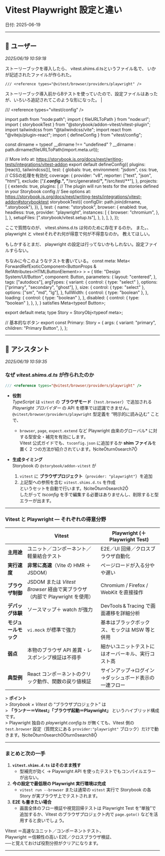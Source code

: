 # Vitest Playwright 設定と違い

日付: 2025-06-19

---

## 👤 ユーザー
*2025/06/19 10:59:18*

ストーリーブックを導入したら、 vitest.shims.d.tsというファイル名で、 いかが記述されたファイルが作られた。 
```
/// <reference types="@vitest/browser/providers/playwright" />
```

ストーリーブック導入前からBテストを使っていたので、設定ファイルはあったが、いろいろ追記されてこのような形になった。 |

/// &lt;reference types="vitest/config" /&gt;

import path from "node:path";
import { fileURLToPath } from "node:url";
import { storybookTest } from "@storybook/addon-vitest/vitest-plugin";
import tailwindcss from "@tailwindcss/vite";
import react from "@vitejs/plugin-react";
import { defineConfig } from "vitest/config";

const dirname =
  typeof __dirname !== "undefined"
    ? __dirname
    : path.dirname(fileURLToPath(import.meta.url));

// More info at: https://storybook.js.org/docs/next/writing-tests/integrations/vitest-addon
export default defineConfig({
  plugins: [react(), tailwindcss()],
  test: {
    globals: true,
    environment: "jsdom",
    css: true,
    // CSSの処理を有効化
    coverage: {
      provider: "v8",
      reporter: ["text", "json", "html"],
      exclude: ["**/*.config.*", "**/src/generated/**", "**/src/test/**"],
    },
    projects: [
      {
        extends: true,
        plugins: [
          // The plugin will run tests for the stories defined in your Storybook config
          // See options at: https://storybook.js.org/docs/next/writing-tests/integrations/vitest-addon#storybooktest
          storybookTest({
            configDir: path.join(dirname, ".storybook"),
          }),
        ],
        test: {
          name: "storybook",
          browser: {
            enabled: true,
            headless: true,
            provider: "playwright",
            instances: [
              {
                browser: "chromium",
              },
            ],
          },
          setupFiles: [".storybook/vitest.setup.ts"],
        },
      },
    ],
  },
});


ここで質問なのが、 vitest.shims.d.ts は何のために存在するのか。 
 また。、playwright と vitestそれぞれ何が得意で何が不得意なのか。 
教えてほしい。 

もしかするとまだ、 playwright の設定は行ってないかもしれない。設定ファイルすらない。 

ちなみに今このようなテストを書いている。 
const meta: Meta&lt;
  ForwardRefExoticComponent&lt;ButtonProps & RefAttributes&lt;HTMLButtonElement&gt;&gt;
&gt; = {
  title: "Design System/UI/Button",
  component: Button,
  parameters: {
    layout: "centered",
  },
  tags: ["autodocs"],
  argTypes: {
    variant: {
      control: { type: "select" },
      options: ["primary", "secondary", "ghost"],
    },
    size: {
      control: { type: "select" },
      options: ["sm", "md", "lg"],
    },
    fullWidth: {
      control: { type: "boolean" },
    },
    loading: {
      control: { type: "boolean" },
    },
    disabled: {
      control: { type: "boolean" },
    },
  },
} satisfies Meta&lt;typeof Button&gt;;

export default meta;
type Story = StoryObj&lt;typeof meta&gt;;

// 基本的なボタン
export const Primary: Story = {
  args: {
    variant: "primary",
    children: "Primary Button",
  },
};

---

## 🤖 アシスタント
*2025/06/19 10:59:35*

### なぜ *vitest.shims.d.ts* が作られたのか

```ts
/// <reference types="@vitest/browser/providers/playwright" />
```

* **役割**  
  *TypeScript* は `vitest` の **ブラウザモード**（`test.browser`）で追加される _Playwright プロバイダー_ の API を標準では認識できません。  
  `@vitest/browser/providers/playwright` 型定義を “明示的に読み込む” ことで、  
  * `browser`, `page`, `expect.extend` など Playwright 由来のグローバル* に対する型安全・補完を有効にします。  
  Vitest 公式ガイドでも、`tsconfig.json` に追加するか **shim ファイル**を置く 2 つの方法が紹介されています。citeturn0search7

* **生成タイミング**  
  Storybook の `@storybook/addon-vitest` が  
  1. `vitest` に **ブラウザプロジェクト**（`provider: "playwright"`）を追加  
  2. 上記型への参照を含む `vitest.shims.d.ts` を作成  
  というセットを自動で行います。citeturn0search2  
  したがって *tsconfig* を手で編集する必要はありませんし、削除すると型エラーが出ます。

---

### Vitest と Playwright ― それぞれの得意分野

|            | **Vitest** | **Playwright (＋Playwright Test)** |
|------------|-----------|------------------------------------|
| **主用途** | ユニット／コンポーネント／軽量結合テスト | E2E／UI 回帰／クロスブラウザ自動化 |
| **実行速度** | **非常に高速**（Vite の HMR ＋ JSDOM） | ページロードが入る分やや遅い |
| **ブラウザ制御** | JSDOM または *Vitest Browser* 経由で実ブラウザ（内部で Playwright を使用） | Chromium / Firefox / WebKit を直接操作 |
| **デバッグ体験** | ソースマップ＋ watch が強力 | DevTools & Tracing で画面遷移を詳細分析 |
| **モジュールモック** | `vi.mock` が標準で強力 | 基本はブラックボックス、モックは MSW 等と併用 |
| **弱点** | 本物のブラウザ API 差異・レスポンシブ検証は不得手 | 細かいユニットテストにはオーバーキル、実行コスト高 |
| **典型例** | React コンポーネントのクリック動作、関数の戻り値検証 | サインアップ→ログイン→ダッシュボード表示の一連フロー |

&gt; **ポイント**  
&gt; *Storybook × Vitest* の “ブラウザプロジェクト” は  
&gt; **「ランナー＝Vitest」「ブラウザ起動＝Playwright」** というハイブリッド構成です。  
&gt; Playwright 独自の *playwright.config.ts* が無くても、Vitest 側の `test.browser` 設定（質問文にある `provider:"playwright"` ブロック）だけで動きます。citeturn0search0turn0search8

---

### まとめと次の一手

1. **`vitest.shims.d.ts` はそのまま残す**  
   - 型補完が効く → Playwright API を使ったテストでもコンパイルエラーが出ない。  
2. **今の設定で最低限の Playwright 実行環境は完成**  
   - `vitest run --browser` または通常の `vitest` 実行で Storybook の各 Story が実ブラウザ上でテストされます。  
3. **E2E も書きたい場合**  
   - 画面全体のフロー検証や視覚回帰テストは Playwright Test を“単独”で追加するか、Vitest のブラウザプロジェクト内で `page.goto()` などを活用すると良いでしょう。  

Vitest ＝高速なユニット／コンポーネントテスト、  
Playwright ＝信頼性の高い E2E／クロスブラウザ検証、  
──と覚えておけば役割分担がクリアになります。

---
